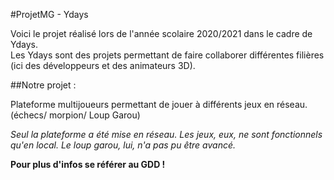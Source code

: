 #ProjetMG - Ydays  

Voici le projet réalisé lors de l'année scolaire 2020/2021 dans le cadre de Ydays.  
Les Ydays sont des projets permettant de faire collaborer différentes filières (ici des développeurs et des animateurs 3D).  

##Notre projet :  

Plateforme multijoueurs permettant de jouer à différents jeux en réseau. (échecs/ morpion/ Loup Garou)  

*Seul la plateforme a été mise en réseau. Les jeux, eux, ne sont fonctionnels qu'en local. Le loup garou, lui, n'a pas pu être avancé.*  

__Pour plus d'infos se référer au GDD !__ 
